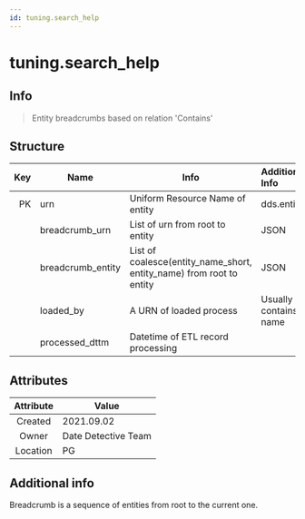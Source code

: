 ```yaml
---
id: tuning.search_help
---
```


# tuning.search_help

## Info

> Entity breadcrumbs based on relation 'Contains'

## Structure

| Key | Name             | Info                                                                  | Additional Info                      |
| ---:| ---------------- | --------------------------------------------------------------------- | :----------------------------------- |
| PK  |urn               | Uniform Resource Name of entity                                       | dds.entity.urn                       |
|     |breadcrumb_urn    | List of urn from root to entity                                       | JSON                                 |
|     |breadcrumb_entity | List of coalesce(entity_name_short, entity_name) from root to entity  | JSON                                 |
|     |loaded_by         | A URN of loaded process                                               | Usually contains DAG name            |
|     |processed_dttm    | Datetime of ETL record processing                                     |                                      | 

## Attributes

|Attribute| Value               |
| :-----: | ------------------- |
|Created  | 2021.09.02          |
|Owner    | Date Detective Team |
|Location | PG                  |

## Additional info

Breadcrumb is a sequence of entities from root to the current one.